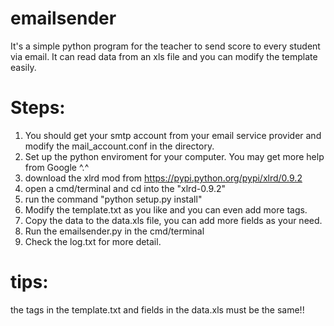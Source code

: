 emailsender
===========

It's a simple python program for the teacher to send score to every student via email. It can read data from an xls file and you can modify the template easily.


Steps:
===========
1. You should get your smtp account from your email service provider and modify the mail_account.conf in the directory.
2. Set up the python enviroment for your computer. You may get more help from Google ^.^
3. download the xlrd mod from https://pypi.python.org/pypi/xlrd/0.9.2
4. open a cmd/terminal and cd into the "xlrd-0.9.2"
5. run the command "python setup.py install"
6. Modify the template.txt as you like and you can even add more tags.
7. Copy the data to the data.xls file, you can add more fields as your need.
8. Run the emailsender.py in the cmd/terminal
9. Check the log.txt for more detail.

tips:
===========
the tags in the template.txt and fields in the data.xls must be the same!!
